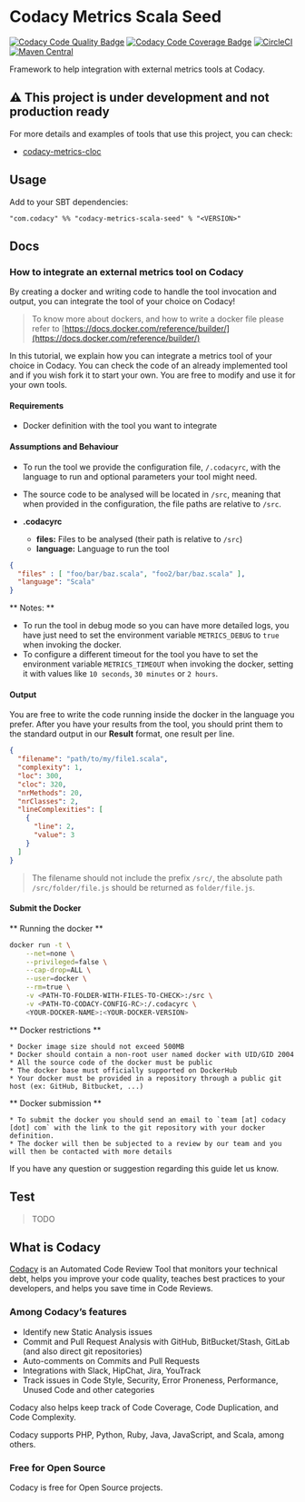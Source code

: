 # Codacy Metrics Scala Seed

[![Codacy Code Quality Badge](https://api.codacy.com/project/badge/Grade/84f9864f373e4228b8c030d583bd4094)](https://www.codacy.com/app/Codacy/codacy-metrics-scala-seed?utm_source=github.com&amp;utm_medium=referral&amp;utm_content=codacy/codacy-metrics-scala-seed&amp;utm_campaign=Badge_Grade)
[![Codacy Code Coverage Badge](https://api.codacy.com/project/badge/Coverage/84f9864f373e4228b8c030d583bd4094)](https://www.codacy.com/app/Codacy/codacy-metrics-scala-seed?utm_source=github.com&utm_medium=referral&utm_content=codacy/codacy-metrics-scala-seed&utm_campaign=Badge_Coverage)
[![CircleCI](https://circleci.com/gh/codacy/codacy-metrics-scala-seed.svg?style=svg)](https://circleci.com/gh/codacy/codacy-metrics-scala-seed)
[![Maven Central](https://maven-badges.herokuapp.com/maven-central/com.codacy/codacy-metrics-scala-seed_2.12/badge.svg)](https://maven-badges.herokuapp.com/maven-central/com.codacy/codacy-metrics-scala-seed_2.12)

Framework to help integration with external metrics tools at Codacy.

## :warning: This project is under development and not production ready

For more details and examples of tools that use this project, you can check:

* [codacy-metrics-cloc](https://github.com/codacy/codacy-metrics-cloc)

## Usage

Add to your SBT dependencies:

`"com.codacy" %% "codacy-metrics-scala-seed" % "<VERSION>"`

## Docs

### How to integrate an external metrics tool on Codacy

By creating a docker and writing code to handle the tool invocation and output,
you can integrate the tool of your choice on Codacy!

> To know more about dockers, and how to write a docker file please refer to [https://docs.docker.com/reference/builder/](https://docs.docker.com/reference/builder/)

In this tutorial, we explain how you can integrate a metrics tool of your choice in Codacy.
You can check the code of an already implemented tool and if you wish fork it to start your own.
You are free to modify and use it for your own tools.

#### Requirements

* Docker definition with the tool you want to integrate

#### Assumptions and Behaviour

* To run the tool we provide the configuration file, `/.codacyrc`, with the language to run and optional parameters your tool might need.
* The source code to be analysed will be located in `/src`, meaning that when provided in the configuration, the file paths are relative to `/src`.

* **.codacyrc**
  * **files:** Files to be analysed (their path is relative to `/src`)
  * **language:** Language to run the tool

```json
{
  "files" : [ "foo/bar/baz.scala", "foo2/bar/baz.scala" ],
  "language": "Scala"
}
```

** Notes: **

* To run the tool in debug mode so you can have more detailed logs, you have just need to set the environment variable `METRICS_DEBUG` to `true` when invoking the docker.
* To configure a different timeout for the tool you have to set the environment variable `METRICS_TIMEOUT` when invoking the docker, setting it with values like `10 seconds`, `30 minutes` or `2 hours`.

#### Output

You are free to write the code running inside the docker in the language you prefer.
After you have your results from the tool, you should print them to the standard output in our **Result** format, one result per line.

```json
{
  "filename": "path/to/my/file1.scala",
  "complexity": 1,
  "loc": 300,
  "cloc": 320,
  "nrMethods": 20,
  "nrClasses": 2,
  "lineComplexities": [
    {
      "line": 2, 
      "value": 3
    }
  ]
}
```

> The filename should not include the prefix `/src/`, the absolute path `/src/folder/file.js` should be returned as `folder/file.js`.

#### Submit the Docker

** Running the docker **

```sh
docker run -t \
    --net=none \
    --privileged=false \
    --cap-drop=ALL \
    --user=docker \
    --rm=true \
    -v <PATH-TO-FOLDER-WITH-FILES-TO-CHECK>:/src \
    -v <PATH-TO-CODACY-CONFIG-RC>:/.codacyrc \
    <YOUR-DOCKER-NAME>:<YOUR-DOCKER-VERSION>
```

** Docker restrictions **

    * Docker image size should not exceed 500MB
    * Docker should contain a non-root user named docker with UID/GID 2004
    * All the source code of the docker must be public
    * The docker base must officially supported on DockerHub
    * Your docker must be provided in a repository through a public git host (ex: GitHub, Bitbucket, ...)

** Docker submission **

    * To submit the docker you should send an email to `team [at] codacy [dot] com` with the link to the git repository with your docker definition.
    * The docker will then be subjected to a review by our team and you will then be contacted with more details

If you have any question or suggestion regarding this guide let us know.

## Test

> TODO

## What is Codacy

[Codacy](https://www.codacy.com/) is an Automated Code Review Tool that monitors your technical debt, helps you improve your code quality, teaches best practices to your developers, and helps you save time in Code Reviews.

### Among Codacy’s features

* Identify new Static Analysis issues
* Commit and Pull Request Analysis with GitHub, BitBucket/Stash, GitLab (and also direct git repositories)
* Auto-comments on Commits and Pull Requests
* Integrations with Slack, HipChat, Jira, YouTrack
* Track issues in Code Style, Security, Error Proneness, Performance, Unused Code and other categories

Codacy also helps keep track of Code Coverage, Code Duplication, and Code Complexity.

Codacy supports PHP, Python, Ruby, Java, JavaScript, and Scala, among others.

### Free for Open Source

Codacy is free for Open Source projects.
